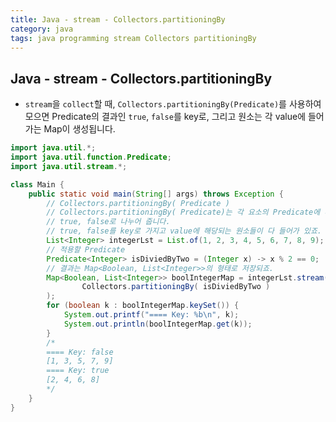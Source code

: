 ```yaml
---
title: Java - stream - Collectors.partitioningBy
category: java
tags: java programming stream Collectors partitioningBy
---
```


## Java - stream - Collectors.partitioningBy

- `stream`을 `collect`할 때, `Collectors.partitioningBy(Predicate)`를 사용하여 모으면 Predicate의 결과인 `true`, `false`를 key로, 그리고 원소는 각 value에 들어가는 Map이 생성됩니다.

```java
import java.util.*;
import java.util.function.Predicate;
import java.util.stream.*;

class Main {
    public static void main(String[] args) throws Exception {
        // Collectors.partitioningBy( Predicate )
        // Collectors.partitioningBy( Predicate)는 각 요소의 Predicate에 따라서
        // true, false로 나누어 줍니다.
        // true, false를 key로 가지고 value에 해당되는 원소들이 다 들어가 있죠.
        List<Integer> integerLst = List.of(1, 2, 3, 4, 5, 6, 7, 8, 9);
        // 적용할 Predicate
        Predicate<Integer> isDiviedByTwo = (Integer x) -> x % 2 == 0;
        // 결과는 Map<Boolean, List<Integer>>의 형태로 저장되죠.
        Map<Boolean, List<Integer>> boolIntegerMap = integerLst.stream().collect(
                Collectors.partitioningBy( isDiviedByTwo )
        );
        for (boolean k : boolIntegerMap.keySet()) {
            System.out.printf("==== Key: %b\n", k);
            System.out.println(boolIntegerMap.get(k));
        }
        /*
        ==== Key: false
        [1, 3, 5, 7, 9]
        ==== Key: true
        [2, 4, 6, 8]
        */
    }
}
```
